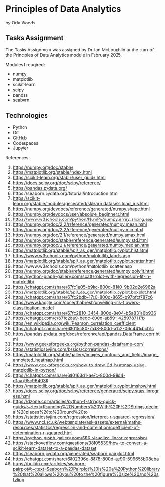 # Principles of Data Analytics

by Orla Woods

## Tasks Assignment

The Tasks Assignment was assigned by Dr. Ian McLoughlin at the start of the Principles of Data Analytics module in February 2025. 



Modules I reuqired:

- numpy 
- matplotlib 
- scikit-learn 
- scipy 
- pandas 
- seaborn


## Technologies

- Python
- Git
- GitHub
- Codespaces
- Jupyter



References:

1. https://numpy.org/doc/stable/ 
2. https://matplotlib.org/stable/index.html
3. https://scikit-learn.org/stable/user_guide.html
4. https://docs.scipy.org/doc/scipy/reference/
5. https://pandas.pydata.org/
6. https://seaborn.pydata.org/tutorial/introduction.html
7. https://scikit-learn.org/stable/modules/generated/sklearn.datasets.load_iris.html
8. https://numpy.org/devdocs/reference/generated/numpy.shape.html
9. https://numpy.org/devdocs/user/absolute_beginners.html
10. https://www.w3schools.com/python/NumPy/numpy_array_slicing.asp
11. https://numpy.org/doc/2.2/reference/generated/numpy.mean.html
12. https://numpy.org/doc/2.2/reference/generated/numpy.min.html
13. https://numpy.org/doc/2.1/reference/generated/numpy.amax.html
14. https://numpy.org/doc/stable/reference/generated/numpy.std.html
15. https://numpy.org/doc/2.1/reference/generated/numpy.median.html
16. https://matplotlib.org/stable/api/_as_gen/matplotlib.pyplot.hist.html    
17. https://www.w3schools.com/python/matplotlib_labels.asp
18. https://matplotlib.org/stable/api/_as_gen/matplotlib.pyplot.scatter.html
19. https://www.w3schools.com/python/matplotlib_scatter.asp
20. https://numpy.org/doc/stable/reference/generated/numpy.polyfit.html
21. https://python-graph-gallery.com/scatterplot-with-regression-fit-in-matplotlib/
22. https://chatgpt.com/share/67fc1e05-b9bc-800d-8180-9b02d2e6962a
23. https://matplotlib.org/stable/api/_as_gen/matplotlib.pyplot.boxplot.html 
24. https://chatgpt.com/share/67fc2bdb-17c0-800d-8655-b97bfcf787c6
25. https://www.kaggle.com/code/thabresh/unveiling-iris-flowers-classification-model
26. https://chatgpt.com/share/67fc2810-3464-800d-8e04-b5a831a6b936
27. https://chatgpt.com/c/67fc2ba9-bedc-800d-ab59-14259787117b
28. https://en.wikipedia.org/wiki/Pearson_correlation_coefficient
29. https://chatgpt.com/share/68015c80-7ad8-800d-a1c2-06c441cbcb1c
30. https://pandas.pydata.org/docs/reference/api/pandas.DataFrame.corr.html
31. https://www.geeksforgeeks.org/python-pandas-dataframe-corr/
32. https://statisticsbyjim.com/basics/correlations/
33. https://matplotlib.org/stable/gallery/images_contours_and_fields/image_annotated_heatmap.html
34. https://www.geeksforgeeks.org/how-to-draw-2d-heatmap-using-matplotlib-in-python/
35. https://chatgpt.com/share/680163d1-ae7c-800d-98d4-d1aa795c964036
36. https://matplotlib.org/stable/api/_as_gen/matplotlib.pyplot.imshow.html
37. https://docs.scipy.org/doc/scipy/reference/generated/scipy.stats.linregress.html
38. https://dzone.com/articles/python-f-strings-quick-guide#:~:text=Rounding%20Numbers%20With%20F%2DStrings,decimal%20places%20to%20round%20to
39. https://statisticsbyjim.com/regression/interpret-r-squared-regression/  
40. https://www.ncl.ac.uk/webtemplate/ask-assets/external/maths-resources/statistics/regression-and-correlation/coefficient-of-determination-r-squared.html
41. https://python-graph-gallery.com/556-visualize-linear-regression/
42. https://stackoverflow.com/questions/38105539/how-to-convert-a-scikit-learn-dataset-to-a-pandas-dataset
43. https://seaborn.pydata.org/generated/seaborn.pairplot.html
44. https://chatgpt.com/share/6802396e-8878-800d-ae90-599656b08eba
45. https://builtin.com/articles/seaborn-pairplot#:~:text=Seaborn%20Pairplot%20is%20a%20Python%20library%20that%20allows%20you%20to,the%20figure%20size%20and%20styling
